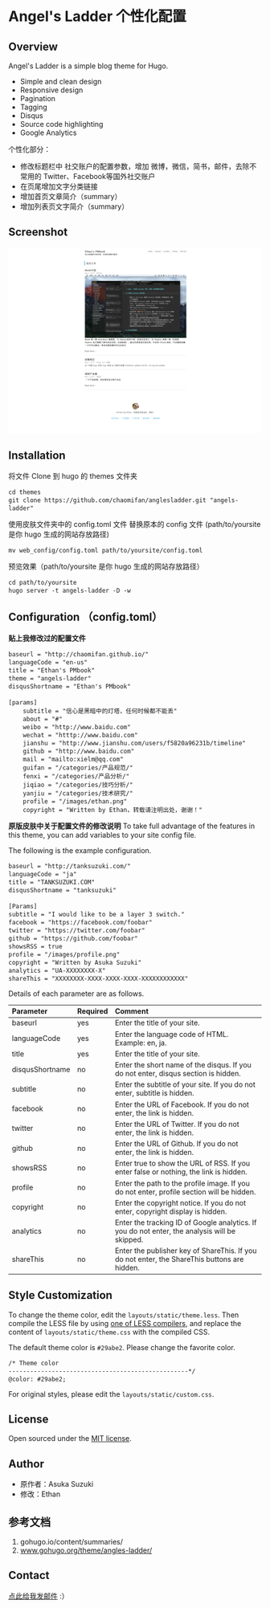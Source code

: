 # Angel's Ladder 个性化配置

## Overview

Angel's Ladder is a simple blog theme for Hugo.
* Simple and clean design
* Responsive design
* Pagination
* Tagging
* Disqus
* Source code highlighting
* Google Analytics

个性化部分：
* 修改标题栏中 社交账户的配置参数，增加 微博，微信，简书，邮件，去除不常用的 Twitter、Facebook等国外社交账户
* 在页尾增加文字分类链接
* 增加首页文章简介（summary）
* 增加列表页文字简介（summary）



## Screenshot

![](https://github.com/chaomifan/anglesladder/blob/master/screenshot/1.png?raw=true)  


## Installation

将文件 Clone 到 hugo 的 themes 文件夹
```
cd themes
git clone https://github.com/chaomifan/anglesladder.git "angels-ladder"
```

使用皮肤文件夹中的 config.toml 文件 替换原本的 config 文件 (path/to/yoursite 是你 hugo 生成的网站存放路径)
````
mv web_config/config.toml path/to/yoursite/config.toml
````

预览效果（path/to/yoursite 是你 hugo 生成的网站存放路径）
````
cd path/to/yoursite
hugo server -t angels-ladder -D -w
````


## Configuration （config.toml）

**贴上我修改过的配置文件**

````
baseurl = "http://chaomifan.github.io/"
languageCode = "en-us"
title = "Ethan's PMbook"
theme = "angels-ladder"
disqusShortname = "Ethan's PMbook"

[params]
	subtitle = "信心是黑暗中的灯塔，任何时候都不能丢"
	about = "#"
	weibo = "http://www.baidu.com"
    wechat = "htttp://www.baidu.com"
	jianshu = "http://www.jianshu.com/users/f5820a96231b/timeline"
	github = "http://www.baidu.com"
	mail = "mailto:xielm@qq.com"
	guifan = "/categories/产品规范/"
	fenxi = "/categories/产品分析/"
	jiqiao = "/categories/技巧分析/"
	yanjiu = "/categories/技术研究/"
	profile = "/images/ethan.png"
	copyright = "Written by Ethan，转载请注明出处，谢谢！"
````


**原版皮肤中关于配置文件的修改说明**
To take full advantage of the features in this theme, you can add variables to your site config file.

The following is the example configuration.

````
baseurl = "http://tanksuzuki.com/"
languageCode = "ja"
title = "TANKSUZUKI.COM"
disqusShortname = "tanksuzuki"

[Params]
subtitle = "I would like to be a layer 3 switch."
facebook = "https://facebook.com/foobar"
twitter = "https://twitter.com/foobar"
github = "https://github.com/foobar"
showsRSS = true
profile = "/images/profile.png"
copyright = "Written by Asuka Suzuki"
analytics = "UA-XXXXXXXX-X"
shareThis = "XXXXXXXX-XXXX-XXXX-XXXX-XXXXXXXXXXXX"
````

Details of each parameter are as follows.

| Parameter | Required | Comment |
| :--- | :--- | :--- |
| baseurl | yes | Enter the title of your site. |
| languageCode | yes | Enter the language code of HTML. Example: en, ja. |
| title | yes | Enter the title of your site. |
| disqusShortname | no | Enter the short name of the disqus. If you do not enter, disqus section is hidden. |
| subtitle | no | Enter the subtitle of your site. If you do not enter, subtitle is hidden. |
| facebook | no | Enter the URL of Facebook. If you do not enter, the link is hidden. |
| twitter | no | Enter the URL of Twitter. If you do not enter, the link is hidden. |
| github | no | Enter the URL of Github. If you do not enter, the link is hidden. |
| showsRSS | no | Enter true to show the URL of RSS. If you enter false or nothing, the link is hidden. |
| profile | no | Enter the path to the profile image. If you do not enter, profile section will be hidden. |
| copyright | no | Enter the copyright notice. If you do not enter, copyright display is hidden. |
| analytics | no | Enter the tracking ID of Google analytics. If you do not enter, the analysis will be skipped. |
| shareThis | no | Enter the publisher key of ShareThis. If you do not enter, the ShareThis buttons are hidden. 


## Style Customization

To change the theme color, edit the `layouts/static/theme.less`.
Then compile the LESS file by using [one of LESS compilers](http://leafo.net/lessphp/editor.html),
and replace the content of `layouts/static/theme.css` with the compiled CSS.

The default theme color is `#29abe2`.
Please change the favorite color.

````
/* Theme color
--------------------------------------------------*/
@color: #29abe2;
````

For original styles, please edit the `layouts/static/custom.css`.


## License

Open sourced under the [MIT license](https://github.com/tanksuzuki/angels-ladder/blob/master/LICENSE.md).


## Author

* 原作者：Asuka Suzuki
* 修改：Ethan 

## 参考文档
1. gohugo.io/content/summaries/
2. www.gohugo.org/theme/angles-ladder/

## Contact

[点此给我发邮件](mailto:xielm@qq.com)   :）


